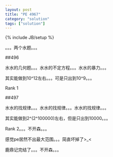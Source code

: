 ```yaml
---
layout: post
title: "PE 4967"
category: "solution"
tags: ["solution"]
---
```

{% include JB/setup %}

。。。两个水题。。。

##496

水水的几何题。。。水水的不定方程。。。水水的暴力。。。

其实能做到10^12左右。。。可是只出到10^9。。。

Rank 1

##497

水水的找规律。。。水水的找规律。。。水水的找规律。。。

其实能做到2^(2^100000)左右，但是只出到10000。。。

Rank 2。。。不开森。。。

感觉pe居然不出最大范围。。。简直坏掉了>_<

鹿鼎记完结了。。。不开森。。。
